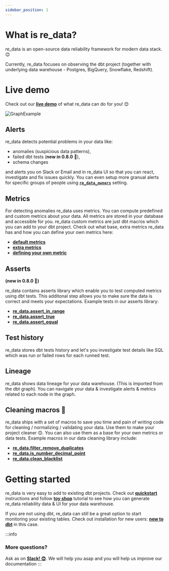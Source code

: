 ```yaml
---
sidebar_position: 1
---
```


# What is re_data?

re_data is an open-source data reliability framework for modern data stack. 😊

Currently, re_data focuses on observing the dbt project (together with underlying data warehouse - Postgres, BigQuery, Snowflake, Redshift).

# Live demo


Check out our **[live demo](https://re-data.github.io/re-data/ui-latest/#/alerts)** of what re_data can do for you! 😊

![GraphExample](/screenshots/ui/graph.png)

## Alerts

re_data detects potential problems in your data like:
 - anomalies (suspicious data patterns),
 - failed dbt tests (**new in 0.8.0** 🎉),
 - schema changes

and alerts you on Slack or Email and in re_data UI so that you can react, investigate and fix issues quickly. You can even setup more granual alerts for specific groups of people using **[`re_data_owners`](/docs/re_data/reference/config#re_data_owners-optionalsetting)** setting.

## Metrics
For detecting anomalies re_data uses metrics. You can compute predefined and custom metrics about your data. All metrics are stored in your database and accessible for you. re_data custom metrics are just dbt macros which you can add to your dbt project. Check out what base, extra metrics re_data has and how you can define your own metrics here:

 - **[default metrics](/docs/re_data/reference/metrics/default_metrics)**
 - **[extra metrics](/docs/re_data/reference/metrics/extra_metrics)**
 - **[defining your own metric](/docs/re_data/reference/metrics/your_own_metric)**

## Asserts
**(new in 0.8.0 🎉)**

re_data contains asserts library which enable you to test computed metrics using dbt tests. This additonal step allows you to make sure the data is correct and meets your expectations. Example tests in our asserts library:

 - **[re_data.assert_in_range](/docs/re_data/reference/tests/asserts#assert_in_range)**
 - **[re_data.assert_true](/docs/re_data/reference/tests/asserts#assert_true)**
 - **[re_data.assert_equal](/docs/re_data/reference/tests/asserts#assert_equal)**

## Test history
re_data stores dbt tests history and let's you investigate test details like SQL which was run or failed rows for each runned test.

## Lineage
re_data shows data lineage for your data warehouse. (This is imported from the dbt graph). You can navigate your data & investigate alerts & metrics related to each node in the graph.

## Cleaning macros 🧹
re_data ships with a set of macros to save you time and pain of writing code for cleaning / normalizing / validating your data. Use them to make your project cleaner 😊. You can also use them as a base for your own metrics or data tests. Example macros in our data cleaning library include:

 - **[re_data.filter_remove_duplicates](/docs/re_data/reference/macros/data_filtering#filter_remove_duplicates)**
 - **[re_data.is_number_decimal_point](/docs/re_data/reference/macros/data_validation#is_number_decimal_point)**
 - **[re_data.clean_blacklist](/docs/re_data/reference/macros/data_cleaning#clean_blacklist)**


# Getting started

re_data is very easy to add to existing dbt projects. Check out **[quickstart](/docs/getting_started/installation/for_dbt_users)** instructions and follow **[toy shop](/docs/getting_started/toy_shop/toy_shop_data)** tutorial to see how you can generate re_data reliability data & UI for your data warehouse.

If you are not using dbt, re_data can still be a great option to start monitoring your existing tables. Check out installation for new users: **[new to dbt](/docs/getting_started/installation/new_to_dbt)** in this case.


:::info
### More questions?
Ask as on **[Slack! 😊](https://www.getre.io/slack)**. We will help you asap and you will help us improve our documentation
:::